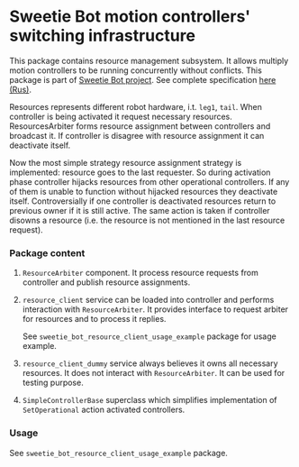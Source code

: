 Sweetie Bot motion controllers' switching infrastructure 
========================================================

This package contains resource management subsystem. It allows multiply motion controllers to be running concurrently 
without conflicts.  This package is part of [Sweetie Bot project](http://sweetiebot.net). 
See complete specification [here (Rus)](https://gitlab.com/sweetie-bot/sweetie_doc/wikis/components-aggregator-gait).

Resources represents different robot hardware, i.t. `leg1`, `tail`.
When controller is being activated it request necessary resources. ResourcesArbiter forms resource assignment
between controllers and broadcast it. If controller is disagree with resource assignment it can deactivate itself.

Now the most simple strategy resource assignment strategy is implemented: resource goes to the last requester.
So during activation phase controller hijacks resources from other operational controllers. If any of them is unable 
to function without hijacked resources they deactivate itself. Controversially if one controller is deactivated 
resources return to previous owner if it is still active. The same action is taken if controller disowns 
a resource (i.e. the resource is not mentioned in the last resource request).

### Package content

1. `ResourceArbiter` component. It process resource requests from controller and publish resource assignments.

2. `resource_client` service can be loaded into controller and performs interaction with `ResourceArbiter`.
	It provides interface to request arbiter for resources and to process it replies.

	See `sweetie_bot_resource_client_usage_example` package for usage example.

3. `resource_client_dummy` service always believes it owns all necessary resources. It does not interact with 
    `ResourceArbiter`. It can be used for testing purpose.

4. `SimpleControllerBase` superclass which simplifies implementation of `SetOperational` action activated controllers.


### Usage

See `sweetie_bot_resource_client_usage_example` package.
